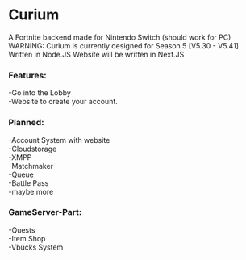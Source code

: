 # Curium
A Fortnite backend made for Nintendo Switch (should work for PC)
WARNING: Curium is currently designed for Season 5 [V5.30 - V5.41]
Written in Node.JS
Website will be written in Next.JS

### Features:
-Go into the Lobby
<br>
-Website to create your account.



### Planned:
-Account System with website
<br>
-Cloudstorage
<br>
-XMPP
<br>
-Matchmaker
<br>
-Queue
<br>
-Battle Pass
<br>
-maybe more
<br>

### GameServer-Part:
-Quests
<br>
-Item Shop
<br>
-Vbucks System
<br>
